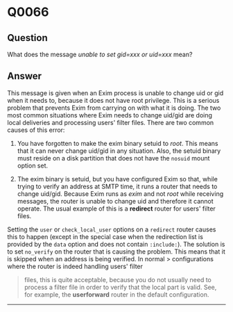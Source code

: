 Q0066
=====

Question
--------

What does the message *unable to set gid=xxx or uid=xxx* mean?

Answer
------

This message is given when an Exim process is unable to change uid or
gid when it needs to, because it does not have root privilege. This is a
serious problem that prevents Exim from carrying on with what it is
doing. The two most common situations where Exim needs to change uid/gid
are doing local deliveries and processing users' filter files. There are
two common causes of this error:

1.  You have forgotten to make the exim binary setuid to *root*. This
    means that it can never change uid/gid in any situation. Also, the
    setuid binary must reside on a disk partition that does not have the
    `nosuid` mount option set.

2.  The exim binary is setuid, but you have configured Exim so that,
    while trying to verify an address at SMTP time, it runs a router
    that needs to change uid/gid. Because Exim runs as *exim* and not
    *root* while receiving messages, the router is unable to change uid
    and therefore it cannot operate. The usual example of this is a
    **redirect** router for users' filter files.

Setting the `user` or `check_local_user` options on a `redirect` router causes this to happen (except in the special case when the redirection list is provided by the `data` option and does not contain `:include:`). The solution is to set `no_verify` on the router that is causing the problem. This means that it is skipped when an address is being verified. In  normal > configurations where the router is indeed handling users' filter
> files, this is quite acceptable, because you do not usually need to
> process a filter file in order to verify that the local part is valid.
> See, for example, the **userforward** router in the default
> configuration.

* * * * *
